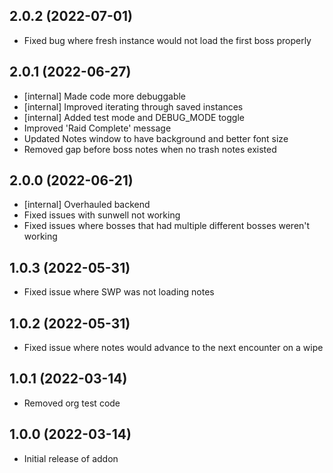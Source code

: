 ## 2.0.2 (2022-07-01)
* Fixed bug where fresh instance would not load the first boss properly

## 2.0.1 (2022-06-27)
* [internal] Made code more debuggable
* [internal] Improved iterating through saved instances
* [internal] Added test mode and DEBUG_MODE toggle
* Improved 'Raid Complete' message
* Updated Notes window to have background and better font size
* Removed gap before boss notes when no trash notes existed

## 2.0.0 (2022-06-21)
* [internal] Overhauled backend
* Fixed issues with sunwell not working
* Fixed issues where bosses that had multiple different bosses weren't working

## 1.0.3 (2022-05-31)
* Fixed issue where SWP was not loading notes

## 1.0.2 (2022-05-31)
* Fixed issue where notes would advance to the next encounter on a wipe

## 1.0.1 (2022-03-14)
* Removed org test code

## 1.0.0 (2022-03-14)
* Initial release of addon